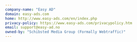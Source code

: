 ```yaml
---
company-name: "Easy AD"
domain: easy-ads.com
home: http://www.easy-ads.com/en/index.php
privacy-policy: https://www.easy-ads.com/privacypolicy.htm
email: support@easy-ad.no
owned-by: "Schibsted Media Group (Formally Webtraffic)"
---
```




